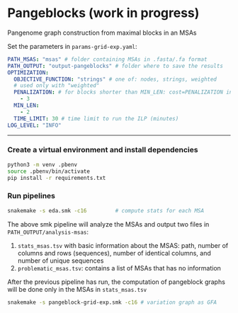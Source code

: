 # Pangeblocks (work in progress)
Pangenome graph construction from maximal blocks in an MSAs 

Set the parameters in `params-grid-exp.yaml`:
```yaml
PATH_MSAS: "msas" # folder containing MSAs in .fasta/.fa format
PATH_OUTPUT: "output-pangeblocks" # folder where to save the results
OPTIMIZATION:
  OBJECTIVE_FUNCTION: "strings" # one of: nodes, strings, weighted
  # used only with "weighted"
  PENALIZATION: # for blocks shorter than MIN_LEN: cost=PENALIZATION in the objective function, otherwise cost=1 
    - 3 
  MIN_LEN: 
    - 2 
  TIME_LIMIT: 30 # time limit to run the ILP (minutes)
LOG_LEVEL: "INFO"
```
___

### Create a virtual environment and install dependencies
```bash
python3 -m venv .pbenv
source .pbenv/bin/activate
pip install -r requirements.txt
```

### Run pipelines
```bash
snakemake -s eda.smk -c16         # compute stats for each MSA
```
The above smk pipeline will analyze the MSAs and output two files in `PATH_OUTPUT/analysis-msas`:
1. `stats_msas.tsv` with basic information about the MSAS: path, number of columns and rows (sequences), number of identical columns, and number of unique sequences
2. `problematic_msas.tsv`: contains a list of MSAs that has no information

After the previous pipeline has run, the computation of pangeblock graphs will be done only in the MSAs in `stats_msas.tsv` 
```bash
snakemake -s pangeblock-grid-exp.smk -c16 # variation graph as GFA
```